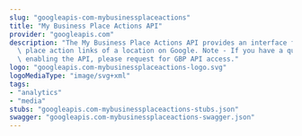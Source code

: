 ```yaml
---
slug: "googleapis-com-mybusinessplaceactions"
title: "My Business Place Actions API"
provider: "googleapis.com"
description: "The My Business Place Actions API provides an interface for managing\
  \ place action links of a location on Google. Note - If you have a quota of 0 after\
  \ enabling the API, please request for GBP API access."
logo: "googleapis.com-mybusinessplaceactions-logo.svg"
logoMediaType: "image/svg+xml"
tags:
- "analytics"
- "media"
stubs: "googleapis.com-mybusinessplaceactions-stubs.json"
swagger: "googleapis.com-mybusinessplaceactions-swagger.json"
---
```


